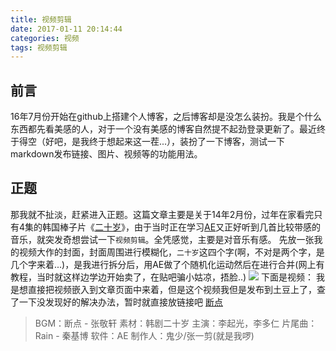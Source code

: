 ```yaml
---
title: 视频剪辑
date: 2017-01-11 20:14:44
categories: 视频
tags: 视频剪辑
---
```


## 前言
16年7月份开始在github上搭建个人博客，之后博客却是没怎么装扮。我是个什么东西都先看美感的人，对于一个没有美感的博客自然提不起劲登录更新了。最近终于得空（好吧，是我终于想起来这一茬...），装扮了一下博客，测试一下markdown发布链接、图片、视频等的功能用法。
<!--more-->

## 正题
那我就不扯淡，赶紧进入正题。这篇文章主要是关于14年2月份，过年在家看完只有4集的韩国棒子片《[二十岁][1]》，由于当时正在学习[AE][2]又正好听到几首比较带感的音乐，就突发奇想尝试一下`视频剪辑`。全凭感觉，主要是对音乐有感。
先放一张我的视频大作的封面，封面周围进行模糊化，`二十岁`这四个字(啊，不对是两个字，是几个字来着...)，是我进行拆分后，用AE做了个随机化运动然后在进行合并(网上有教程，当时就这样边学边开始卖了，在贴吧骗小姑凉，捂脸..)
![](/images/videoClip/pic_hd.jpg)
下面是视频：
我是想直接把视频嵌入到文章页面中来着，但是这个视频我但是发布到土豆上了，查了一下没发现好的解决办法，暂时就直接放链接吧
[断点][3]

> BGM：断点 - 张敬轩
素材：韩剧二十岁
主演：李起光，李多仁
片尾曲：Rain - 秦基博
软件：AE
制作人：鬼少/张一剪(就是我啰)

[1]:http://baike.baidu.com/link?url=ORbrwVyeltFU_4oJL7y-raYNC5QZhj2xDWLqohKtxg4V2o1AjcO64-oM0sMj6_bru8fARxRsZyLQ3IVzUPm3TiO_O8yD-km6z95Cay9o_Q_
[2]:https://zh.wikipedia.org/wiki/Adobe_After_Effects
[3]:http://www.tudou.com/programs/view/TUG2B_mhsWk/?resourceId=0_06_02_99